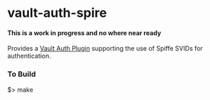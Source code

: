 # vault-auth-spire

#### This is a work in progress and no where near ready

Provides a [Vault Auth Plugin](https://www.vaultproject.io/docs/internals/plugins.html) supporting the use of Spiffe SVIDs for authentication.

### To Build

$> make
